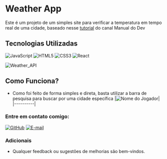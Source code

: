 # **Weather App** 

Este é um projeto de um simples site para verificar a temperatura em tempo real de uma cidade, baseado nesse [tutorial](https://www.youtube.com/watch?v=SjtdH3dWLa8&t=1s) do canal Manual do Dev

## **Tecnologias Utilizadas**
![JavaScript](https://img.shields.io/badge/JavaScript-000?style=for-the-badge&logo=javascript)
![HTML5](https://img.shields.io/badge/HTML5-FFA500?style=for-the-badge&logo=html5) 
![CSS3](https://img.shields.io/badge/CSS3-1E90FF?style=for-the-badge&logo=css3&logoColor=264CE4)
![React](https://img.shields.io/badge/React-000?style=for-the-badge&logo=react)

![Weather_API](https://cdn.weatherapi.com/v4/images/weatherapi_logo.png)

## Como Funciona?


 * Como foi feito de forma simples e direta, basta utilizar a barra de pesquisa para buscar por uma cidade específica
   |![Nome do Jogador](https://drive.google.com/uc?export=view&id=1XllKiqLNprpUDWSy0MOTVrySSrnFAkiu)|
    |----------|

### Entre em contato comigo: 

[![GitHub](https://img.shields.io/badge/GitHub-000?style=for-the-badge&logo=GitHub&logoColor=0000)](https://github.com/johndriguess/)
[![E-mail](https://img.shields.io/badge/-Email-000?style=for-the-badge&logo=gmail&logoColor=f00)](mailto:johndriguess@gmail.com)

### Adicionais 
* Qualquer feedback ou sugestões de melhorias são bem-vindos.


